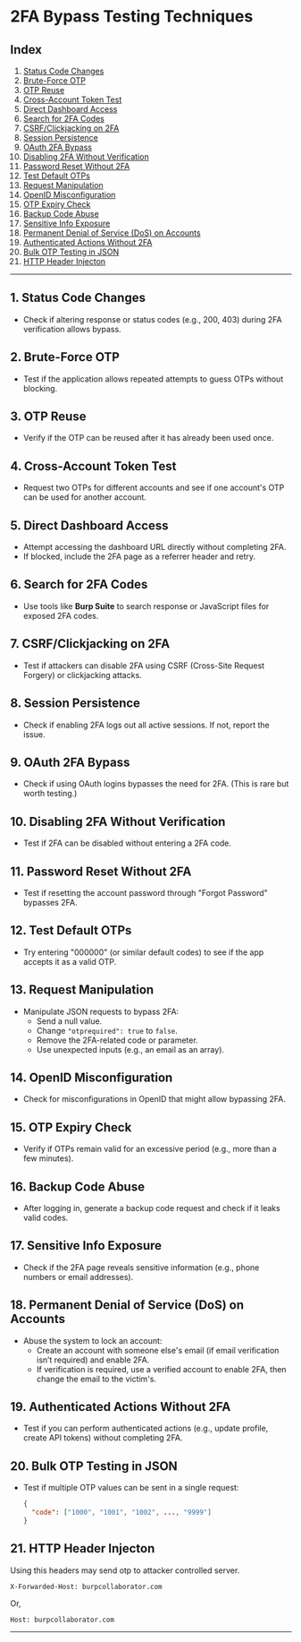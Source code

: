 # 2FA Bypass Testing Techniques

## **Index**
1. [Status Code Changes](#1-status-code-changes)
2. [Brute-Force OTP](#2-brute-force-otp)
3. [OTP Reuse](#3-otp-reuse)
4. [Cross-Account Token Test](#4-cross-account-token-test)
5. [Direct Dashboard Access](#5-direct-dashboard-access)
6. [Search for 2FA Codes](#6-search-for-2fa-codes)
7. [CSRF/Clickjacking on 2FA](#7-csrfclickjacking-on-2fa)
8. [Session Persistence](#8-session-persistence)
9. [OAuth 2FA Bypass](#9-oauth-2fa-bypass)
10. [Disabling 2FA Without Verification](#10-disabling-2fa-without-verification)
11. [Password Reset Without 2FA](#11-password-reset-without-2fa)
12. [Test Default OTPs](#12-test-default-otps)
13. [Request Manipulation](#13-request-manipulation)
14. [OpenID Misconfiguration](#14-openid-misconfiguration)
15. [OTP Expiry Check](#15-otp-expiry-check)
16. [Backup Code Abuse](#16-backup-code-abuse)
17. [Sensitive Info Exposure](#17-sensitive-info-exposure)
18. [Permanent Denial of Service (DoS) on Accounts](#18-permanent-denial-of-service-dos-on-accounts)
19. [Authenticated Actions Without 2FA](#19-authenticated-actions-without-2fa)
20. [Bulk OTP Testing in JSON](#20-bulk-otp-testing-in-json)
21. [HTTP Header Injecton](#21-HTTP-Header-Injecton)

---

## 1. Status Code Changes
- Check if altering response or status codes (e.g., 200, 403) during 2FA verification allows bypass.

## 2. Brute-Force OTP
- Test if the application allows repeated attempts to guess OTPs without blocking.

## 3. OTP Reuse
- Verify if the OTP can be reused after it has already been used once.

## 4. Cross-Account Token Test
- Request two OTPs for different accounts and see if one account's OTP can be used for another account.

## 5. Direct Dashboard Access
- Attempt accessing the dashboard URL directly without completing 2FA.
- If blocked, include the 2FA page as a referrer header and retry.

## 6. Search for 2FA Codes
- Use tools like **Burp Suite** to search response or JavaScript files for exposed 2FA codes.

## 7. CSRF/Clickjacking on 2FA
- Test if attackers can disable 2FA using CSRF (Cross-Site Request Forgery) or clickjacking attacks.

## 8. Session Persistence
- Check if enabling 2FA logs out all active sessions. If not, report the issue.

## 9. OAuth 2FA Bypass
- Check if using OAuth logins bypasses the need for 2FA. (This is rare but worth testing.)

## 10. Disabling 2FA Without Verification
- Test if 2FA can be disabled without entering a 2FA code.

## 11. Password Reset Without 2FA
- Test if resetting the account password through "Forgot Password" bypasses 2FA.

## 12. Test Default OTPs
- Try entering "000000" (or similar default codes) to see if the app accepts it as a valid OTP.

## 13. Request Manipulation
- Manipulate JSON requests to bypass 2FA:
  - Send a null value.
  - Change `"otprequired": true` to `false`.
  - Remove the 2FA-related code or parameter.
  - Use unexpected inputs (e.g., an email as an array).

## 14. OpenID Misconfiguration
- Check for misconfigurations in OpenID that might allow bypassing 2FA.

## 15. OTP Expiry Check
- Verify if OTPs remain valid for an excessive period (e.g., more than a few minutes).

## 16. Backup Code Abuse
- After logging in, generate a backup code request and check if it leaks valid codes.

## 17. Sensitive Info Exposure
- Check if the 2FA page reveals sensitive information (e.g., phone numbers or email addresses).

## 18. Permanent Denial of Service (DoS) on Accounts
- Abuse the system to lock an account:
  - Create an account with someone else's email (if email verification isn’t required) and enable 2FA.
  - If verification is required, use a verified account to enable 2FA, then change the email to the victim's.

## 19. Authenticated Actions Without 2FA
- Test if you can perform authenticated actions (e.g., update profile, create API tokens) without completing 2FA.

## 20. Bulk OTP Testing in JSON
- Test if multiple OTP values can be sent in a single request:
  ```json
  {
    "code": ["1000", "1001", "1002", ..., "9999"]
  }
  ```
## 21. HTTP Header Injecton
Using this headers may send otp to attacker controlled server.
```
X-Forwarded-Host: burpcollaborator.com
```
Or,
```
Host: burpcollaborator.com
```
---
